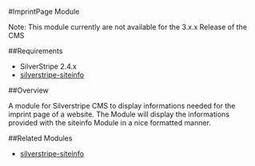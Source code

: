 #ImprintPage Module

Note: This module currently are not available for the 3.x.x Release of the CMS

##Requirements

- SilverStripe 2.4.x
- [silverstripe-siteinfo](https://github.com/marcokernler/silverstripe-siteinfo)

##Overview

A module for Silverstripe CMS to display informations needed for the imprint page of a website. The Module will display the informations provided with the siteinfo Module in a nice formatted manner.

##Related Modules

- [silverstripe-siteinfo](https://github.com/marcokernler/silverstripe-siteinfo)
